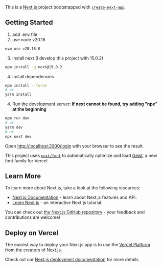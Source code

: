 This is a [Next.js](https://nextjs.org) project bootstrapped with [`create-next-app`](https://nextjs.org/docs/app/api-reference/cli/create-next-app).

## Getting Started
1. add .env file
2. use node v20.18
```bash
nvm use v20.18.0
```
3. install next (I develop this project with 15.0.2)
```bash
npm install -g next@15.0.2
```
4. install dependencies
```bash
npm install --force
# or
yarn install
```

4. Run the development server:
**If next cannot be found, try adding "npx" at the beginning**

```bash
npm run dev
# or
yarn dev
# or 
npx next dev
```

Open [http://localhost:3000/login](http://localhost:3000/login) with your browser to see the result.

This project uses [`next/font`](https://nextjs.org/docs/app/building-your-application/optimizing/fonts) to automatically optimize and load [Geist](https://vercel.com/font), a new font family for Vercel.

## Learn More

To learn more about Next.js, take a look at the following resources:

- [Next.js Documentation](https://nextjs.org/docs) - learn about Next.js features and API.
- [Learn Next.js](https://nextjs.org/learn) - an interactive Next.js tutorial.

You can check out [the Next.js GitHub repository](https://github.com/vercel/next.js) - your feedback and contributions are welcome!

## Deploy on Vercel

The easiest way to deploy your Next.js app is to use the [Vercel Platform](https://vercel.com/new?utm_medium=default-template&filter=next.js&utm_source=create-next-app&utm_campaign=create-next-app-readme) from the creators of Next.js.

Check out our [Next.js deployment documentation](https://nextjs.org/docs/app/building-your-application/deploying) for more details.
